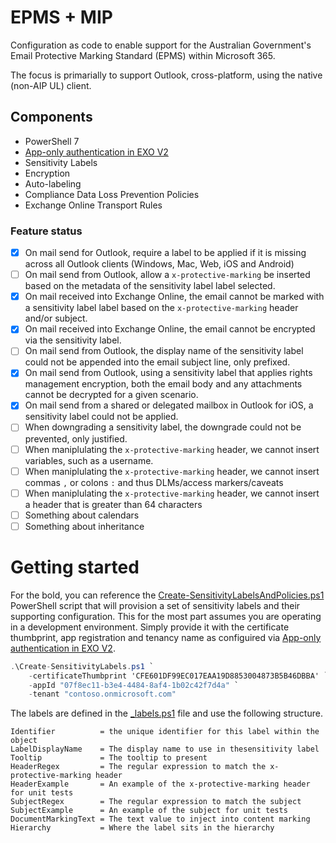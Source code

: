# EPMS + MIP
Configuration as code to enable support for the Australian Government's Email Protective Marking Standard (EPMS) within Microsoft 365. 

The focus is primarially to support Outlook, cross-platform, using the native (non-AIP UL) client.

## Components

- PowerShell 7
- [App-only authentication in EXO V2](https://docs.microsoft.com/en-us/powershell/exchange/app-only-auth-powershell-v2?view=exchange-ps)
- Sensitivity Labels
- Encryption
- Auto-labeling
- Compliance Data Loss Prevention Policies
- Exchange Online Transport Rules

### Feature status

- [x] On mail send for Outlook, require a label to be applied if it is missing across all Outlook clients (Windows, Mac, Web, iOS and Android)
- [ ] On mail send from Outlook, allow a `x-protective-marking` be inserted based on the metadata of the sensitivity label label selected.
- [x] On mail received into Exchange Online, the email cannot be marked with a sensitivity label label based on the `x-protective-marking` header and/or subject.
- [x] On mail received into Exchange Online, the email cannot be encrypted via the sensitivity label.
- [ ] On mail send from Outlook, the display name of the sensitivity label could not be appended into the email subject line, only prefixed.
- [x] On mail send from Outlook, using a sensitivity label that applies rights management encryption, both the email body and any attachments cannot be decrypted for a given scenario.
- [x] On mail send from a shared or delegated mailbox in Outlook for iOS, a sensitivity label could not be applied.
- [ ] When downgrading a sensitivity label, the downgrade could not be prevented, only justified.
- [ ] When maniplulating the `x-protective-marking` header, we cannot insert variables, such as a username.
- [ ] When maniplulating the `x-protective-marking` header, we cannot insert commas `,` or colons `:` and thus DLMs/access markers/caveats
- [ ] When maniplulating the `x-protective-marking` header, we cannot insert a header that is greater than 64 characters
- [ ] Something about calendars
- [ ] Something about inheritance

# Getting started

For the bold, you can reference the [Create-SensitivityLabelsAndPolicies.ps1](examples/Create-SensitivityLabelsAndPolicies.ps1) PowerShell script that will provision a set of sensitivity labels and their supporting configuration. This for the most part assumes you are operating in a development environment. Simply provide it with the certificate thumbprint, app registration and tenancy name as configuired via [App-only authentication in EXO V2](https://docs.microsoft.com/en-us/powershell/exchange/app-only-auth-powershell-v2?view=exchange-ps).

```C#
.\Create-SensitivityLabels.ps1 `
    -certificateThumbprint 'CFE601DF99EC017EAA19D8853004873B5B46DBBA' `
    -appId "07f8ec11-b3e4-4484-8af4-1b02c42f7d4a" `
    -tenant "contoso.onmicrosoft.com"
```

The labels are defined in the [_labels.ps1](examples/_labels.ps1) file and use the following structure.

```
Identifier          = the unique identifier for this label within the object
LabelDisplayName    = The display name to use in thesensitivity label
Tooltip             = The tooltip to present
HeaderRegex         = The regular expression to match the x-protective-marking header
HeaderExample       = An example of the x-protective-marking header for unit tests
SubjectRegex        = The regular expression to match the subject
SubjectExample      = An example of the subject for unit tests
DocumentMarkingText = The text value to inject into content marking        
Hierarchy           = Where the label sits in the hierarchy
```